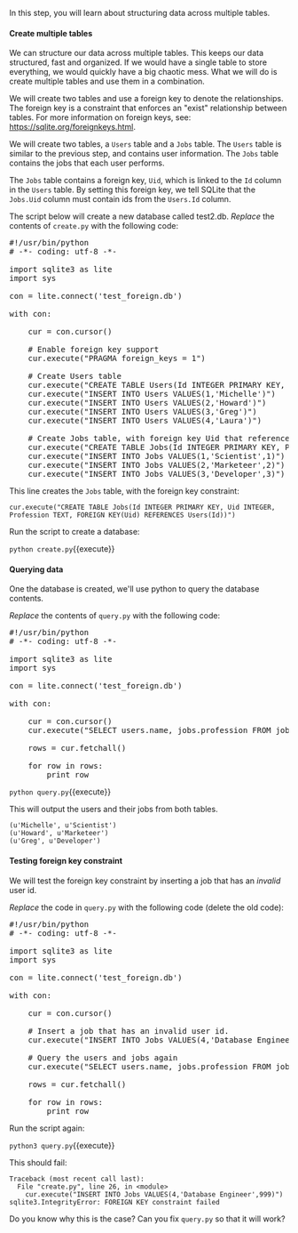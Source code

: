 In this step, you will learn about structuring data across multiple tables.

#### Create multiple tables

We can structure our data across multiple tables. This keeps our data structured, fast and organized.  If we would have a single table to store everything, we would quickly have a big chaotic mess. What we will do is create multiple tables and use them in a combination.

We will create two tables and use a foreign key to denote the relationships. The foreign key is a constraint that enforces an "exist" relationship between tables. For more information on foreign keys, see: https://sqlite.org/foreignkeys.html.

We will create two tables, a `Users` table and a `Jobs` table. The `Users` table is similar to the previous step, and contains user information. The `Jobs` table contains the jobs that each user performs.

The `Jobs` table contains a foreign key, `Uid`, which is linked to the `Id` column in the `Users` table. By setting this foreign key, we tell SQLite that the `Jobs.Uid` column must contain ids from the `Users.Id` column.

The script below will create a new database called test2.db. *Replace* the contents of `create.py` with the following code:

<pre class="file" data-filename="create.py" data-target="replace">
#!/usr/bin/python
# -*- coding: utf-8 -*-

import sqlite3 as lite
import sys

con = lite.connect('test_foreign.db')

with con:

    cur = con.cursor()

    # Enable foreign key support
    cur.execute("PRAGMA foreign_keys = 1")

    # Create Users table
    cur.execute("CREATE TABLE Users(Id INTEGER PRIMARY KEY, Name TEXT)")
    cur.execute("INSERT INTO Users VALUES(1,'Michelle')")
    cur.execute("INSERT INTO Users VALUES(2,'Howard')")
    cur.execute("INSERT INTO Users VALUES(3,'Greg')")
    cur.execute("INSERT INTO Users VALUES(4,'Laura')")

    # Create Jobs table, with foreign key Uid that references Users.Id
    cur.execute("CREATE TABLE Jobs(Id INTEGER PRIMARY KEY, Profession TEXT, Uid INTEGER, FOREIGN KEY(Uid) REFERENCES Users(Id))")
    cur.execute("INSERT INTO Jobs VALUES(1,'Scientist',1)")
    cur.execute("INSERT INTO Jobs VALUES(2,'Marketeer',2)")
    cur.execute("INSERT INTO Jobs VALUES(3,'Developer',3)")
</pre>

This line creates the `Jobs` table, with the foreign key constraint: 

```
cur.execute("CREATE TABLE Jobs(Id INTEGER PRIMARY KEY, Uid INTEGER, Profession TEXT, FOREIGN KEY(Uid) REFERENCES Users(Id))")
```
Run the script to create a database:

`python create.py`{{execute}}

#### Querying data

One the database is created, we'll use python to query the database contents.

*Replace* the contents of `query.py` with the following code:

<pre class="file" data-filename="query.py" data-target="replace">
#!/usr/bin/python
# -*- coding: utf-8 -*-

import sqlite3 as lite
import sys

con = lite.connect('test_foreign.db')

with con:

    cur = con.cursor()
    cur.execute("SELECT users.name, jobs.profession FROM jobs INNER JOIN users ON users.ID = jobs.uid")

    rows = cur.fetchall()

    for row in rows:
        print row
</pre>

`python query.py`{{execute}}

This will output the users and their jobs from both tables.

```
(u'Michelle', u'Scientist')
(u'Howard', u'Marketeer')
(u'Greg', u'Developer')
```

#### Testing foreign key constraint

We will test the foreign key constraint by inserting a job that has an *invalid* user id.

*Replace* the code in `query.py` with the following code (delete the old code):

<pre class="file" data-filename="query.py" data-target="replace">
#!/usr/bin/python
# -*- coding: utf-8 -*-

import sqlite3 as lite
import sys

con = lite.connect('test_foreign.db')

with con:

    cur = con.cursor()

    # Insert a job that has an invalid user id.
    cur.execute("INSERT INTO Jobs VALUES(4,'Database Engineer',999)")

    # Query the users and jobs again
    cur.execute("SELECT users.name, jobs.profession FROM jobs INNER JOIN users ON users.ID = jobs.uid")

    rows = cur.fetchall()

    for row in rows:
        print row
</pre>

Run the script again:

`python3 query.py`{{execute}}

This should fail:

```
Traceback (most recent call last):
  File "create.py", line 26, in <module>
    cur.execute("INSERT INTO Jobs VALUES(4,'Database Engineer',999)")
sqlite3.IntegrityError: FOREIGN KEY constraint failed
```

Do you know why this is the case? Can you fix `query.py` so that it will work?
